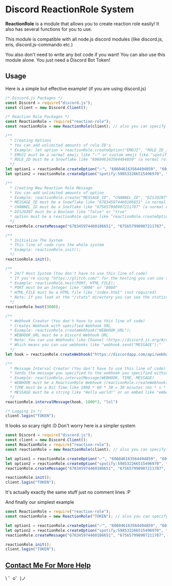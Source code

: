 Discord ReactionRole System
=================

<p><b>ReactionRole</b> is a module that allows you to create reaction role easily! It also has several functions for you to use.</p>
<p>This module is compatible with all node.js discord modules (like discord.js, eris, discord.js-commando etc.)</p>
<p>You also don't need to write any bot code if you want! You can also use this module alone. You just need a Discord Bot Token!</p>


Usage
------------
<p>Here is a simple but effective example! (if you are using discord.js)</p>

```js
/* Discord.js Packages */
const Discord = require("discord.js");
const client = new Discord.Client();

/* Reaction Role Packages */
const ReactionRole = require("reaction-role");
const reactionRole = new ReactionRole(client); // also you can specify a bot token like "new ReactionRole("TOKEN");"

/**
  * Creating Options 
  * You can add unlimited amounts of role ID's
  * Example: let option = reactionRole.createOption("EMOJI", "ROLE_ID_1", "ROLE_ID_2", "ROLE_ID_3", ...);
  * EMOJI must be a normal emoji like "✅" or custom emoji like "spotify:598532266515496970"
  * ROLE_ID must be a Snowflake like "606046163564494859" (a normal role ID)
  */
let option1 = reactionRole.createOption("✅", "606046163564494859", "604212225493696512");
let option2 = reactionRole.createOption("spotify:598532266515496970", "604212225493696512", "606046163564494859");

/**
  * Creating New Reaction Role Message 
  * You can add unlimited amounts of option
  * Example: reactionRole.create("MESSAGE_ID", "CHANNEL_ID", "DISJOINT", option1, option2, option3, ...);
  * MESSAGE_ID must be a Snowflake like "678345974460186651" (a normal channel ID)
  * CHANNEL_ID must be a Snoflake like "675657998907211787" (a normal channel ID)
  * DISJOINT must be a Boolean like "false" or "true"
  * option must be a reactionRole option like "reactionRole.createOption("EMOJI", "ROLE_ID_1", "ROLE_ID_2", "ROLE_ID_3", ...)"
  */
reactionRole.createMessage("678345974460186651", "675657998907211787", false, option1, option2);

/**
  * Initialize The System
  * This line of code runs the whole system
  * Example: reactionRole.init();
  */
reactionRole.init();

/**
  * 24/7 Host System (You don't have to use this line of code)
  * If you're using "https://glitch.com/" for the hosting you can use this function for 24/7 host your project!
  * Example: reactionRole.host(PORT, HTML_FILE);
  * PORT must be an Integer like "3000" or "8080"
  * HTML_FILE must be a HTML file like "index.html" (not required)
  * Note: If you look at the "/stats" directory you can see the statistics of your bot
  */
reactionRole.host(3000);

/**
  * Webhook Creator (You don't have to use this line of code)
  * Creates Webhook with specified Webhook URL
  * Example: reactionRole.createWebhook("WEBHOOK_URL");
  * WEBHOOK_URL must be a Discord Webhook URL
  * Note: You can use Webhooks like Channel (https://discord.js.org/#/docs/main/stable/class/Channel)
  * Which means you can use webhooks like "webhook.send("MESSAGE");"
  */
let hook = reactionRole.createWebhook("https://discordapp.com/api/webhooks/678330133819555865/T9li3ESR7yJuzjv8tltrUEdZINlk5M1Dhl0u7dwLhB1PkHH_YQV90dNOS3WI5JhQ9LrY");

/**
  * Message Interval Creator (You don't have to use this line of code)
  * Sends the message you specified to the webhook you specified within the specified time
  * Example: reactionRole.intervalMessage(WEBHOOK, TIME, MESSAGE)
  * WEBHOOK must be a ReactionRole Webhook (reactionRole.createWebhook("WEBHOOK_URL"))
  * TIME must be a Bit Time like 1000 * 60 * 30 = 30 minutes (ms * s * m * h * d * w)
  * MESSAGE must be a string like "Hello world!" or an embed like "embed: { description: "Hello world!" }"
  */
reactionRole.intervalMessage(hook, 1000*3, "lol")

/* Logging In */
client.login("TOKEN");
```

<p>It looks so scary right :D Don't worry here is a simpler system</p>

```js
const Discord = require("discord.js");
const client = new Discord.Client();
const ReactionRole = require("reaction-role");
const reactionRole = new ReactionRole(client); // also you can specify a bot token like "new ReactionRole("TOKEN");"

let option1 = reactionRole.createOption("✅", "606046163564494859", "604212225493696512");
let option2 = reactionRole.createOption("spotify:598532266515496970", "604212225493696512", "606046163564494859");
reactionRole.createMessage("678345974460186651", "675657998907211787", false, option1, option2);

reactionRole.init();
client.login("TOKEN");
``` 

<p>It's actually exactly the same stuff just no comment lines :P</p>
<p>And finally our simplest example</p>

```js
const ReactionRole = require("reaction-role");
const reactionRole = new ReactionRole("TOKEN"); // also you can specify a Discord.js Bot Client like "new ReactionRole(client);"

let option1 = reactionRole.createOption("✅", "606046163564494859", "604212225493696512");
let option2 = reactionRole.createOption("spotify:598532266515496970", "604212225493696512", "606046163564494859");
reactionRole.createMessage("678345974460186651", "675657998907211787", false, option1, option2);

reactionRole.init();
client.login("TOKEN");
```

[Contact Me For More Help](https://www.is-my.fun/ulas)
-------------------

\ ゜o゜)ノ
